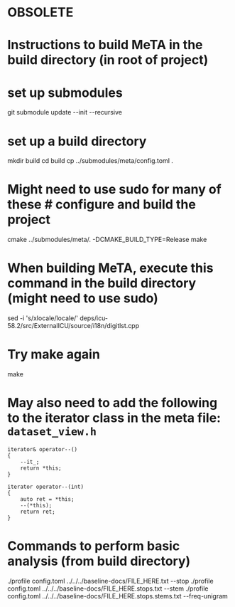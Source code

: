 # OBSOLETE
# Instructions to build MeTA in the build directory (in root of project)

# set up submodules
git submodule update --init --recursive

# set up a build directory
mkdir build
cd build
cp ../submodules/meta/config.toml .

# Might need to use sudo for many of these # configure and build the project
cmake ../submodules/meta/. -DCMAKE_BUILD_TYPE=Release
make

# When building MeTA, execute this command in the build directory (might need to use sudo)
sed -i 's/xlocale/locale/' deps/icu-58.2/src/ExternalICU/source/i18n/digitlst.cpp

# Try make again
make

# May also need to add the following to the iterator class in the meta file: `dataset_view.h`

```
iterator& operator--()
{
    --it_;
    return *this;
}

iterator operator--(int)
{
    auto ret = *this;
    --(*this);
    return ret;
}
```

# Commands to perform basic analysis (from build directory)
./profile config.toml ../../../baseline-docs/FILE\_HERE.txt --stop
./profile config.toml ../../../baseline-docs/FILE\_HERE.stops.txt --stem
./profile config.toml ../../../baseline-docs/FILE\_HERE.stops.stems.txt --freq-unigram 
